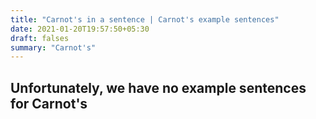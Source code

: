 ```yaml
---
title: "Carnot's in a sentence | Carnot's example sentences"
date: 2021-01-20T19:57:50+05:30
draft: falses
summary: "Carnot's"
---
```

## Unfortunately, we have no example sentences for Carnot's                 
